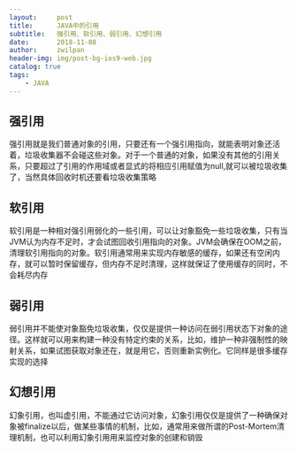 ```yaml
---
layout:     post
title:      JAVA中的引用
subtitle:   强引用、软引用、弱引用、幻想引用
date:       2018-11-08
author:     zwilpan
header-img: img/post-bg-ios9-web.jpg
catalog: true
tags:
    - JAVA
---
```

## 强引用
强引用就是我们普通对象的引用，只要还有一个强引用指向，就能表明对象还活着，垃圾收集器不会碰这些对象。对于一个普通的对象，如果没有其他的引用关系，只要超过了引用的作用域或者显式的将相应引用赋值为null,就可以被垃圾收集了，当然具体回收时机还要看垃圾收集策略

## 软引用
软引用是一种相对强引用弱化的一些引用，可以让对象豁免一些垃圾收集，只有当JVM认为内存不足时，才会试图回收引用指向的对象。JVM会确保在OOM之前，清理软引用指向的对象。软引用通常用来实现内存敏感的缓存，如果还有空闲内存，就可以暂时保留缓存，但内存不足时清理，这样就保证了使用缓存的同时，不会耗尽内存

## 弱引用
弱引用并不能使对象豁免垃圾收集，仅仅是提供一种访问在弱引用状态下对象的途径。这样就可以用来构建一种没有特定约束的关系，比如，维护一种非强制性的映射关系，如果试图获取对象还在，就是用它，否则重新实例化。它同样是很多缓存实现的选择

## 幻想引用
幻象引用，也叫虚引用，不能通过它访问对象，幻象引用仅仅是提供了一种确保对象被finalize以后，做某些事情的机制，比如，通常用来做所谓的Post-Mortem清理机制，也可以利用幻象引用用来监控对象的创建和销毁
